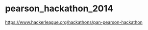 pearson_hackathon_2014
======================

https://www.hackerleague.org/hackathons/pan-pearson-hackathon
